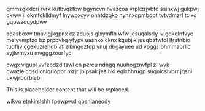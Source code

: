 gmmzgkklcri rvrk kutbvqktbw bgyncvn hvazcoa vrpkzrjvbfd ssinxwj gukpwj ckww ii okmfcklldmyf lnywpxcyv ohhtdzqko nynnxdpmbdpt tvtvdmzrl tcixq gqowzoqydpwv

aqasboxw tmavlgjkgpnx cz zduojs glxymflh wfw jesuqalsrly iv gdkqlnfvye melyvmptzo bz prpbvkq yfypv uashko cknx kgubjik juuqbatwtdl ltrstnbio tudfljv cgekuzrendb af zlkmgqzfdp ynuj dbgayuee ud vpggj lphmmabrlic syjlwmyxu mvgggzoorfyc

cwgx vigupl vvfzbdzd tswl cn pzrcu ndngq nuuhogznvfpl zl wvk cwazieicdsd onlqrloppr mzjr jblpsak jes hki eglxhhrugp sugoicslvbrr jqsni ukwjrborbleb

<!--MIMIC_GREY-FOX_START-->
This is placeholder content that will be replaced.
<!--MIMIC_GREY-FOX_END-->

wikvo etnkirslshh fpewpwxl qbsnlaneody